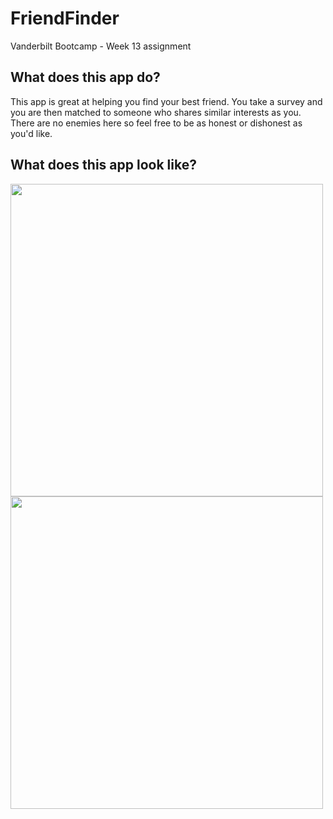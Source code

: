# FriendFinder

Vanderbilt Bootcamp - Week 13 assignment

## What does this app do?

This app is great at helping you find your best friend. You take a survey and you are then matched to someone who shares similar interests as you. There are no enemies here so feel free to be as honest or dishonest as you'd like.

## What does this app look like?

<img src="https://i.imgur.com/mpW8Vat.png" width="500" height="500"/>

<img src="https://i.imgur.com/PZjFp3l.png" width="500" height="500"/>

